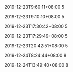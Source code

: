 2019-12-23T9:60:11+08:00 
5 
 
2019-12-23T9:10:10+08:00 
5 
 
2019-12-23T17:30:42+08:00 
5 
 
2019-12-23T17:29:49+08:00 
5 
 
2019-12-23T20:42:51+08:00 
5 
 
2019-12-24T8:24:44+08:00 
8 
 
2019-12-24T13:49:40+08:00 
8 
 
